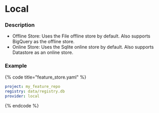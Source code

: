 # Local

### Description

* Offline Store: Uses the File offline store by default. Also supports BigQuery as the offline store.
* Online Store: Uses the Sqlite online store by default. Also supports Datastore as an online store.

### Example

{% code title="feature\_store.yaml" %}
```yaml
project: my_feature_repo
registry: data/registry.db
provider: local
```
{% endcode %}

